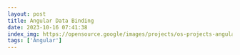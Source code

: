```yaml
---
layout: post
title: Angular Data Binding
date: 2023-10-16 07:41:38
index_img: https://opensource.google/images/projects/os-projects-angular_thumbnail.png
tags: ['Angular']
---
```

